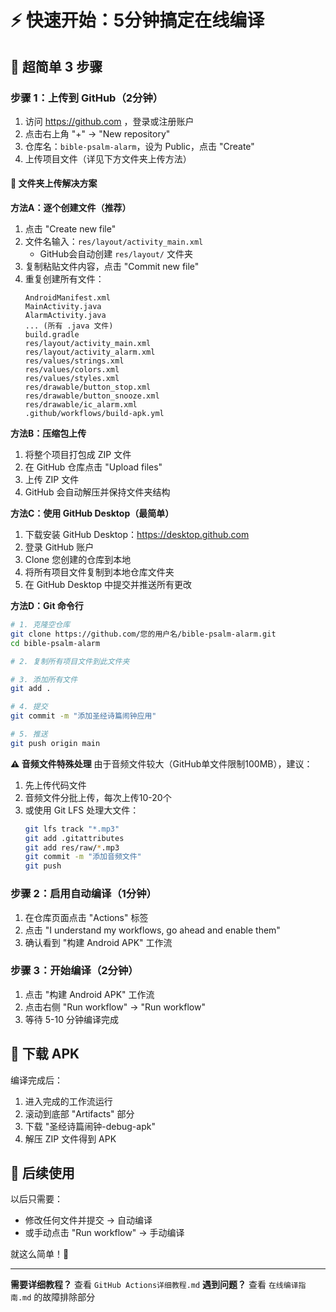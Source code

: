 # ⚡ 快速开始：5分钟搞定在线编译

## 🎯 超简单 3 步骤

### 步骤 1：上传到 GitHub（2分钟）
1. 访问 https://github.com ，登录或注册账户
2. 点击右上角 "+" → "New repository"
3. 仓库名：`bible-psalm-alarm`，设为 Public，点击 "Create"
4. 上传项目文件（详见下方文件夹上传方法）

#### 📁 文件夹上传解决方案

**方法A：逐个创建文件（推荐）**
1. 点击 "Create new file"
2. 文件名输入：`res/layout/activity_main.xml`
   - GitHub会自动创建 `res/layout/` 文件夹
3. 复制粘贴文件内容，点击 "Commit new file"
4. 重复创建所有文件：
   ```
   AndroidManifest.xml
   MainActivity.java
   AlarmActivity.java
   ... (所有 .java 文件)
   build.gradle
   res/layout/activity_main.xml
   res/layout/activity_alarm.xml
   res/values/strings.xml
   res/values/colors.xml
   res/values/styles.xml
   res/drawable/button_stop.xml
   res/drawable/button_snooze.xml
   res/drawable/ic_alarm.xml
   .github/workflows/build-apk.yml
   ```

**方法B：压缩包上传**
1. 将整个项目打包成 ZIP 文件
2. 在 GitHub 仓库点击 "Upload files"
3. 上传 ZIP 文件
4. GitHub 会自动解压并保持文件夹结构

**方法C：使用 GitHub Desktop（最简单）**
1. 下载安装 GitHub Desktop：https://desktop.github.com
2. 登录 GitHub 账户
3. Clone 您创建的仓库到本地
4. 将所有项目文件复制到本地仓库文件夹
5. 在 GitHub Desktop 中提交并推送所有更改

**方法D：Git 命令行**
```bash
# 1. 克隆空仓库
git clone https://github.com/您的用户名/bible-psalm-alarm.git
cd bible-psalm-alarm

# 2. 复制所有项目文件到此文件夹

# 3. 添加所有文件
git add .

# 4. 提交
git commit -m "添加圣经诗篇闹钟应用"

# 5. 推送
git push origin main
```

**⚠️ 音频文件特殊处理**
由于音频文件较大（GitHub单文件限制100MB），建议：
1. 先上传代码文件
2. 音频文件分批上传，每次上传10-20个
3. 或使用 Git LFS 处理大文件：
   ```bash
   git lfs track "*.mp3"
   git add .gitattributes
   git add res/raw/*.mp3
   git commit -m "添加音频文件"
   git push
   ```

### 步骤 2：启用自动编译（1分钟）
1. 在仓库页面点击 "Actions" 标签
2. 点击 "I understand my workflows, go ahead and enable them"
3. 确认看到 "构建 Android APK" 工作流

### 步骤 3：开始编译（2分钟）
1. 点击 "构建 Android APK" 工作流
2. 点击右侧 "Run workflow" → "Run workflow"
3. 等待 5-10 分钟编译完成

## 📱 下载 APK
编译完成后：
1. 进入完成的工作流运行
2. 滚动到底部 "Artifacts" 部分
3. 下载 "圣经诗篇闹钟-debug-apk"
4. 解压 ZIP 文件得到 APK

## 🔄 后续使用
以后只需要：
- 修改任何文件并提交 → 自动编译
- 或手动点击 "Run workflow" → 手动编译

就这么简单！🎉

---

**需要详细教程？** 查看 `GitHub Actions详细教程.md`
**遇到问题？** 查看 `在线编译指南.md` 的故障排除部分